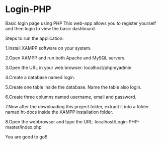# Login-PHP
Basic login page using PHP
This web-app allows you to register yourself and then login to view the basic dashboard.

Steps to run the application:

1.Install XAMPP software on your system.

2.Open XAMPP and run both Apache and MySQL servers.

3.Open the URL in your web browser: localhost/phpmyadmin

4.Create a database named login.

5.Create one table inside the database. Name the table also login.

6.Create three columns named username, email and password.

7.Now after the downloading this project folder, extract it into a folder named ht-docs inside the XAMPP installation folder.

8.Open the webbrowser and type the URL: localhost/Login-PHP-master/index.php


You are good to go!!

